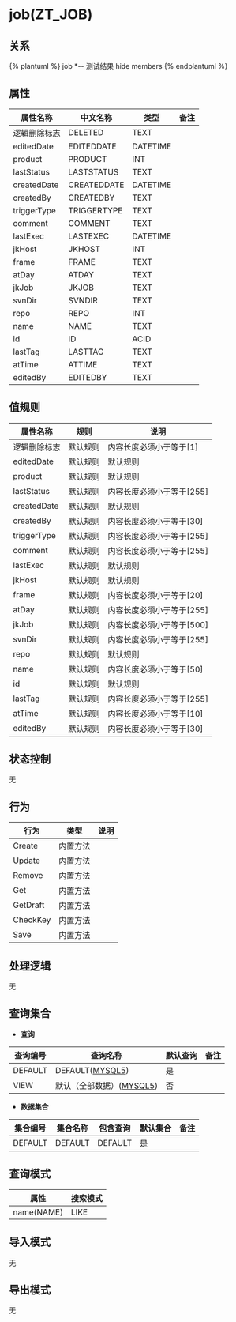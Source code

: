 # job(ZT_JOB)

  

## 关系
{% plantuml %}
job *-- 测试结果 
hide members
{% endplantuml %}

## 属性

| 属性名称        |    中文名称    | 类型     |  备注  |
| --------   |------------| -----   |  -------- | 
|逻辑删除标志|DELETED|TEXT|&nbsp;|
|editedDate|EDITEDDATE|DATETIME|&nbsp;|
|product|PRODUCT|INT|&nbsp;|
|lastStatus|LASTSTATUS|TEXT|&nbsp;|
|createdDate|CREATEDDATE|DATETIME|&nbsp;|
|createdBy|CREATEDBY|TEXT|&nbsp;|
|triggerType|TRIGGERTYPE|TEXT|&nbsp;|
|comment|COMMENT|TEXT|&nbsp;|
|lastExec|LASTEXEC|DATETIME|&nbsp;|
|jkHost|JKHOST|INT|&nbsp;|
|frame|FRAME|TEXT|&nbsp;|
|atDay|ATDAY|TEXT|&nbsp;|
|jkJob|JKJOB|TEXT|&nbsp;|
|svnDir|SVNDIR|TEXT|&nbsp;|
|repo|REPO|INT|&nbsp;|
|name|NAME|TEXT|&nbsp;|
|id|ID|ACID|&nbsp;|
|lastTag|LASTTAG|TEXT|&nbsp;|
|atTime|ATTIME|TEXT|&nbsp;|
|editedBy|EDITEDBY|TEXT|&nbsp;|

## 值规则
| 属性名称    | 规则    |  说明  |
| --------   |------------| ----- | 
|逻辑删除标志|默认规则|内容长度必须小于等于[1]|
|editedDate|默认规则|默认规则|
|product|默认规则|默认规则|
|lastStatus|默认规则|内容长度必须小于等于[255]|
|createdDate|默认规则|默认规则|
|createdBy|默认规则|内容长度必须小于等于[30]|
|triggerType|默认规则|内容长度必须小于等于[255]|
|comment|默认规则|内容长度必须小于等于[255]|
|lastExec|默认规则|默认规则|
|jkHost|默认规则|默认规则|
|frame|默认规则|内容长度必须小于等于[20]|
|atDay|默认规则|内容长度必须小于等于[255]|
|jkJob|默认规则|内容长度必须小于等于[500]|
|svnDir|默认规则|内容长度必须小于等于[255]|
|repo|默认规则|默认规则|
|name|默认规则|内容长度必须小于等于[50]|
|id|默认规则|默认规则|
|lastTag|默认规则|内容长度必须小于等于[255]|
|atTime|默认规则|内容长度必须小于等于[10]|
|editedBy|默认规则|内容长度必须小于等于[30]|

## 状态控制

无


## 行为
| 行为    | 类型    |  说明  |
| --------   |------------| ----- | 
|Create|内置方法|&nbsp;|
|Update|内置方法|&nbsp;|
|Remove|内置方法|&nbsp;|
|Get|内置方法|&nbsp;|
|GetDraft|内置方法|&nbsp;|
|CheckKey|内置方法|&nbsp;|
|Save|内置方法|&nbsp;|

## 处理逻辑
无

## 查询集合

* **查询**

| 查询编号 | 查询名称       | 默认查询 |   备注|
| --------  | --------   | --------   | ----- |
|DEFAULT|DEFAULT([MYSQL5](../../appendix/query_MYSQL5.md#Job_Default))|是|&nbsp;|
|VIEW|默认（全部数据）([MYSQL5](../../appendix/query_MYSQL5.md#Job_View))|否|&nbsp;|

* **数据集合**

| 集合编号 | 集合名称   |  包含查询  | 默认集合 |   备注|
| --------  | --------   | -------- | --------   | ----- |
|DEFAULT|DEFAULT|DEFAULT|是|&nbsp;|

## 查询模式
| 属性      |    搜索模式     |
| --------   |------------|
|name(NAME)|LIKE|

## 导入模式
无


## 导出模式
无
